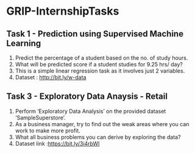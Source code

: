# GRIP-InternshipTasks
## Task 1 - Prediction using Supervised Machine Learning
1. Predict the percentage of a student based on the no. of study hours.
2. What will be predicted score if a student studies for 9.25 hrs/ day?
3. This is a simple linear regression task as it involves just 2 variables.
4. Dataset : http://bit.ly/w-data

## Task 3 - Exploratory Data Anaysis - Retail
1. Perform ‘Exploratory Data Analysis’ on the provided dataset ‘SampleSuperstore’.
2. As a business manager, try to find out the weak areas where you can work to make more profit.
3. What all business problems you can derive by exploring the data?
4. Dataset link :https://bit.ly/3i4rbWl
